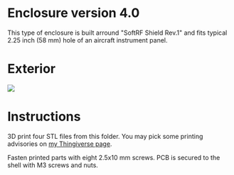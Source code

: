 # Enclosure version 4.0

This type of enclosure is built arround "SoftRF Shield Rev.1" and fits typical 2.25 inch (58 mm) hole of an aircraft instrument panel.

# Exterior

![](https://github.com/lyusupov/SoftRF/blob/master/case/v4/SoftRF-Case-v4-Exterior.jpg)

# Instructions

3D print four STL files from this folder. You may pick some printing advisories on [my Thingiverse page](http://www.thingiverse.com/thing:2075683).

Fasten printed parts with eight 2.5x10 mm screws. PCB is secured to the shell with M3 screws and nuts. 
